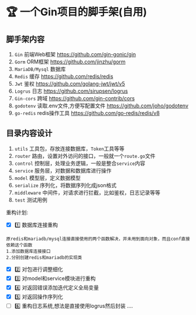 # :trophy: 一个Gin项目的脚手架(自用)

## 脚手架内容
1.  `Gin` 前端Web框架 https://github.com/gin-gonic/gin
2.  `Gorm` ORM框架 https://github.com/jinzhu/gorm
3.  `MariaDB/Mysql` 数据库
4.  `Redis` 缓存 https://github.com/redis/redis
5.  `Jwt` 鉴权 https://github.com/golang-jwt/jwt/v5
6.  `Logrus` 日志 https://github.com/sirupsen/logrus
7.  `Gin-cors` 跨域 https://github.com/gin-contrib/cors
8.  `godotenv` 读取.env文件,方便写配置文件 https://github.com/joho/godotenv 
9.   `go-redis` redis操作工具 https://github.com/go-redis/redis/v8

## 目录内容设计
1.  `utils` 工具包，存放连接数据库，`Token`工具等等
2.  `router` 路由，设置对外访问的接口，一般就一个`route.go`文件
3.  `control` 控制层，处理业务逻辑，一般是整合`service`内容
4.  `service` 服务层，对数据和数据库进行操作
5.  `model` 模型层，定义数据模型
6.  `serialize` 序列化，将数据序列化成json格式
7.  `middleware` 中间件，对请求进行拦截，比如鉴权，日志记录等等
8.  `test` 测试用例 

重构计划:
* [X] 1️⃣  数据库连接重构
```
原redis和mariadb/mysql连接直接使用的两个函数解决，并未用到面向对象，而且conf直接依赖这个函数
1.添加数据库连接接口
2.分别创建redis和mariadb的实现类
```
* [X] 2️⃣ 对包进行调整细化
* [X] 3️⃣ 对model和service模块进行重构
* [X] 4️⃣ 对返回错误添加迭代定义全局变量
* [X] 5️⃣ 对返回操作序列化
* [ ] 6️⃣ 重构日志系统,想法是直接使用logrus然后封装
....